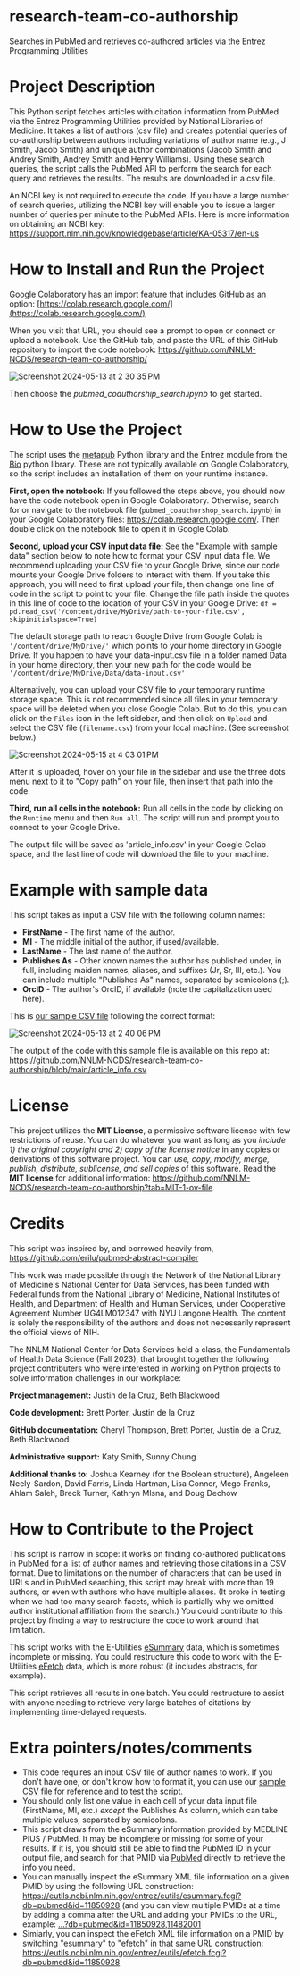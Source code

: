 # research-team-co-authorship
Searches in PubMed and retrieves co-authored articles via the Entrez Programming Utilities

# Project Description
This Python script fetches articles with citation information from PubMed via the Entrez Programming Utilities provided by National Libraries of Medicine. It takes a list of authors (csv file) and creates potential queries of co-authorship between authors including variations of author name (e.g., J Smith,  Jacob Smith) and unique author combinations (Jacob Smith and Andrey Smith, Andrey Smith and Henry Williams). Using these search queries, the script calls the PubMed API to perform the search for each query and retrieves the results. The results are downloaded in a csv file. 

An NCBI key is not required to execute the code. If you have a large number of search queries, utilizing the NCBI key will enable you to issue a larger number of queries per minute to the PubMed APIs. Here is more information on obtaining an NCBI key: https://support.nlm.nih.gov/knowledgebase/article/KA-05317/en-us

# How to Install and Run the Project
Google Colaboratory has an import feature that includes GitHub as an option:
[https://colab.research.google.com/](https://colab.research.google.com/)

When you visit that URL, you should see a prompt to open or connect or upload a notebook. Use the GitHub tab, and paste the URL of this GitHub repository to import the code notebook: https://github.com/NNLM-NCDS/research-team-co-authorship/

![Screenshot 2024-05-13 at 2 30 35 PM](https://github.com/NNLM-NCDS/research-team-co-authorship/assets/23493464/12acd701-f2f8-42e4-9acb-bb7472d31251)

Then choose the *pubmed_coauthorship_search.ipynb* to get started.

# How to Use the Project
The script uses the [metapub](https://github.com/metapub/metapub) Python library and the Entrez module from the [Bio](https://biopython.org/docs/1.75/api/Bio.Entrez.html) python library. These are not typically available on Google Colaboratory, so the script includes an installation of them on your runtime instance.

**First, open the notebook:** If you followed the steps above, you should now have the code notebook open in Google Colaboratory. Otherwise, search for or navigate to the notebook file (`pubmed_coauthorshop_search.ipynb`) in your Google Colaboratory files: https://colab.research.google.com/. Then double click on the notebook file to open it in Google Colab.

**Second, upload your CSV input data file:** See the "Example with sample data" section below to note how to format your CSV input data file. We recommend uploading your CSV file to your Google Drive, since our code mounts your Google Drive folders to interact with them. If you take this approach, you will need to first upload your file, then change one line of code in the script to point to your file. Change the file path inside the quotes in this line of code to the location of your CSV in your Google Drive: `df = pd.read_csv('/content/drive/MyDrive/path-to-your-file.csv', skipinitialspace=True)`

The default storage path to reach Google Drive from Google Colab is `'/content/drive/MyDrive/'` which points to your home directory in Google Drive. If you happen to have your data-input.csv file in a folder named Data in your home directory, then your new path for the code would be `'/content/drive/MyDrive/Data/data-input.csv'`

Alternatively, you can upload your CSV file to your temporary runtime storage space. This is not recommended since all files in your temporary space will be deleted when you close Google Colab. But to do this, you can click on the `Files` icon in the left sidebar, and then click on `Upload` and select the CSV file (`filename.csv`) from your local machine. (See screenshot below.)
  
![Screenshot 2024-05-15 at 4 03 01 PM](https://github.com/NNLM-NCDS/research-team-co-authorship/assets/23493464/32874d44-ecbe-467c-b828-31cd4b987173)

After it is uploaded, hover on your file in the sidebar and use the three dots menu next to it to "Copy path" on your file, then insert that path into the code.

**Third, run all cells in the notebook:** Run all cells in the code by clicking on the `Runtime` menu and then `Run all`. The script will run and prompt you to connect to your Google Drive.

The output file will be saved as 'article_info.csv' in your Google Colab space, and the last line of code will download the file to your machine. 

# Example with sample data
This script takes as input a CSV file with the following column names:
* **FirstName** -  The first name of the author.
* **MI** - The middle initial of the author, if used/available.
* **LastName** - The last name of the author.
* **Publishes As** - Other known names the author has published under, in full, including maiden names, aliases, and suffixes (Jr, Sr, III, etc.). You can include multiple "Publishes As" names, separated by semicolons (;).
* **OrcID** - The author's OrcID, if available (note the capitalization used here).

This is [our sample CSV file](https://github.com/NNLM-NCDS/research-team-co-authorship/blob/main/sample-author-list.csv) following the correct format:

![Screenshot 2024-05-13 at 2 40 06 PM](https://github.com/NNLM-NCDS/research-team-co-authorship/assets/23493464/62294f5a-55bb-4560-bcea-df241385766b)

The output of the code with this sample file is available on this repo at: https://github.com/NNLM-NCDS/research-team-co-authorship/blob/main/article_info.csv

# License
This project utilizes the **MIT License**, a permissive software license with few restrictions of reuse. You can do whatever you want as long as you *include 1) the original copyright and 2) copy of the license notice* in any copies or derivations of this software project. You can *use, copy, modify, merge, publish, distribute, sublicense, and sell copies* of this software. Read the **MIT license** for additional information: https://github.com/NNLM-NCDS/research-team-co-authorship?tab=MIT-1-ov-file.

# Credits

This script was inspired by, and borrowed heavily from, https://github.com/erilu/pubmed-abstract-compiler

This work was made possible through the Network of the National Library of Medicine's National Center for Data Services, has been funded with Federal funds from the National Library of Medicine, National Institutes of Health, and Department of Health and Human Services, under Cooperative Agreement Number UG4LM012347 with NYU Langone Health. The content is solely the responsibility of the authors and does not necessarily represent the official views of NIH.

The NNLM National Center for Data Services held a class, the Fundamentals of Health Data Science (Fall 2023), that brought together the following project contributers who were interested in working on Python projects to solve information challenges in our workplace: 

**Project management:** Justin de la Cruz, Beth Blackwood
 
**Code development:** Brett Porter, Justin de la Cruz
 
**GitHub documentation:** Cheryl Thompson, Brett Porter, Justin de la Cruz, Beth Blackwood
 
**Administrative support:** Katy Smith, Sunny Chung
 
**Additional thanks to:** Joshua Kearney (for the Boolean structure), Angeleen Neely-Sardon, David Farris, Linda Hartman, Lisa Connor, Mego Franks, Ahlam Saleh, Breck Turner, Kathryn Mlsna, and Doug Dechow

# How to Contribute to the Project
This script is narrow in scope: it works on finding co-authored publications in PubMed for a list of author names and retrieving those citations in a CSV format. Due to limitations on the number of characters that can be used in URLs and in PubMed searching, this script may break with more than 19 authors, or even with authors who have multiple aliases. (It broke in testing when we had too many search facets, which is partially why we omitted author institutional affiliation from the search.) You could contribute to this project by finding a way to restructure the code to work around that limitation.

This script works with the E-Utilities [eSummary](https://www.ncbi.nlm.nih.gov/books/NBK25499/#_chapter4_ESummary_) data, which is sometimes incomplete or missing. You could restructure this code to work with the E-Utilities [eFetch](https://www.ncbi.nlm.nih.gov/books/NBK25499/#_chapter4_EFetch_) data, which is more robust (it includes abstracts, for example).

This script retrieves all results in one batch. You could restructure to assist with anyone needing to retrieve very large batches of citations by implementing time-delayed requests.

# Extra pointers/notes/comments
* This code requires an input CSV file of author names to work. If you don't have one, or don't know how to format it, you can use our [sample CSV file](https://github.com/NNLM-NCDS/research-team-co-authorship/blob/main/sample-author-list.csv) for reference and to test the script.
* You should only list one value in each cell of your data input file (FirstName, MI, etc.) *except* the Publishes As column, which can take multiple values, separated by semicolons.
* This script draws from the eSummary information provided by MEDLINE PlUS / PubMed. It may be incomplete or missing for some of your results. If it is, you should still be able to find the PubMed ID in your output file, and search for that PMID via [PubMed](https://pubmed.ncbi.nlm.nih.gov/) directly to retrieve the info you need.
* You can manually inspect the eSummary XML file information on a given PMID by using the following URL construction: https://eutils.ncbi.nlm.nih.gov/entrez/eutils/esummary.fcgi?db=pubmed&id=11850928 (and you can view multiple PMIDs at a time by adding a comma after the URL and adding your PMIDs to the URL, example: [...?db=pubmed&id=11850928,11482001](https://eutils.ncbi.nlm.nih.gov/entrez/eutils/esummary.fcgi?db=pubmed&id=11850928)
* Simiarly, you can inspect the eFetch XML file information on a PMID by switching "esummary" to "efetch" in that same URL construction: https://eutils.ncbi.nlm.nih.gov/entrez/eutils/efetch.fcgi?db=pubmed&id=11850928
